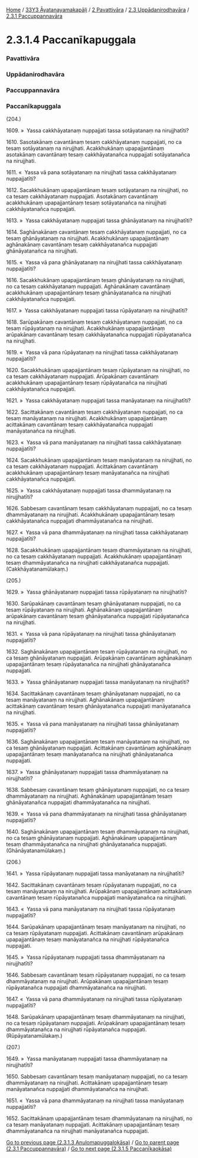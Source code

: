 
[Home](/) / [33Y3 Āyatanayamakapāḷi](../../../../33Y3.md) / [2 Pavattivāra](../../../2.md) / [2.3 Uppādanirodhavāra](../../2.3.md) / [2.3.1 Paccuppannavāra](../2.3.1.md)

# 2.3.1.4 Paccanīkapuggala

### Pavattivāra

### Uppādanirodhavāra

### Paccuppannavāra

### Paccanīkapuggala

(204.)

1609\. »  Yassa cakkhāyatanaṃ nuppajjati tassa sotāyatanaṃ na nirujjhatīti?

1610\. Sasotakānaṃ cavantānaṃ tesaṃ cakkhāyatanaṃ nuppajjati, no ca tesaṃ sotāyatanaṃ na nirujjhati. Acakkhukānaṃ upapajjantānaṃ asotakānaṃ cavantānaṃ tesaṃ cakkhāyatanañca nuppajjati sotāyatanañca na nirujjhati.

1611\. «  Yassa vā pana sotāyatanaṃ na nirujjhati tassa cakkhāyatanaṃ nuppajjatīti?

1612\. Sacakkhukānaṃ upapajjantānaṃ tesaṃ sotāyatanaṃ na nirujjhati, no ca tesaṃ cakkhāyatanaṃ nuppajjati. Asotakānaṃ cavantānaṃ acakkhukānaṃ upapajjantānaṃ tesaṃ sotāyatanañca na nirujjhati cakkhāyatanañca nuppajjati.

1613\. »  Yassa cakkhāyatanaṃ nuppajjati tassa ghānāyatanaṃ na nirujjhatīti?

1614\. Saghānakānaṃ cavantānaṃ tesaṃ cakkhāyatanaṃ nuppajjati, no ca tesaṃ ghānāyatanaṃ na nirujjhati. Acakkhukānaṃ upapajjantānaṃ aghānakānaṃ cavantānaṃ tesaṃ cakkhāyatanañca nuppajjati ghānāyatanañca na nirujjhati.

1615\. «  Yassa vā pana ghānāyatanaṃ na nirujjhati tassa cakkhāyatanaṃ nuppajjatīti?

1616\. Sacakkhukānaṃ upapajjantānaṃ tesaṃ ghānāyatanaṃ na nirujjhati, no ca tesaṃ cakkhāyatanaṃ nuppajjati. Aghānakānaṃ cavantānaṃ acakkhukānaṃ upapajjantānaṃ tesaṃ ghānāyatanañca na nirujjhati cakkhāyatanañca nuppajjati.

1617\. »  Yassa cakkhāyatanaṃ nuppajjati tassa rūpāyatanaṃ na nirujjhatīti?

1618\. Sarūpakānaṃ cavantānaṃ tesaṃ cakkhāyatanaṃ nuppajjati, no ca tesaṃ rūpāyatanaṃ na nirujjhati. Acakkhukānaṃ upapajjantānaṃ arūpakānaṃ cavantānaṃ tesaṃ cakkhāyatanañca nuppajjati rūpāyatanañca na nirujjhati.

1619\. «  Yassa vā pana rūpāyatanaṃ na nirujjhati tassa cakkhāyatanaṃ nuppajjatīti?

1620\. Sacakkhukānaṃ upapajjantānaṃ tesaṃ rūpāyatanaṃ na nirujjhati, no ca tesaṃ cakkhāyatanaṃ nuppajjati. Arūpakānaṃ cavantānaṃ acakkhukānaṃ upapajjantānaṃ tesaṃ rūpāyatanañca na nirujjhati cakkhāyatanañca nuppajjati.

1621\. »  Yassa cakkhāyatanaṃ nuppajjati tassa manāyatanaṃ na nirujjhatīti?

1622\. Sacittakānaṃ cavantānaṃ tesaṃ cakkhāyatanaṃ nuppajjati, no ca tesaṃ manāyatanaṃ na nirujjhati. Acakkhukānaṃ upapajjantānaṃ acittakānaṃ cavantānaṃ tesaṃ cakkhāyatanañca nuppajjati manāyatanañca na nirujjhati.

1623\. «  Yassa vā pana manāyatanaṃ na nirujjhati tassa cakkhāyatanaṃ nuppajjatīti?

1624\. Sacakkhukānaṃ upapajjantānaṃ tesaṃ manāyatanaṃ na nirujjhati, no ca tesaṃ cakkhāyatanaṃ nuppajjati. Acittakānaṃ cavantānaṃ acakkhukānaṃ upapajjantānaṃ tesaṃ manāyatanañca na nirujjhati cakkhāyatanañca nuppajjati.

1625\. »  Yassa cakkhāyatanaṃ nuppajjati tassa dhammāyatanaṃ na nirujjhatīti?

1626\. Sabbesaṃ cavantānaṃ tesaṃ cakkhāyatanaṃ nuppajjati, no ca tesaṃ dhammāyatanaṃ na nirujjhati. Acakkhukānaṃ upapajjantānaṃ tesaṃ cakkhāyatanañca nuppajjati dhammāyatanañca na nirujjhati.

1627\. «  Yassa vā pana dhammāyatanaṃ na nirujjhati tassa cakkhāyatanaṃ nuppajjatīti?

1628\. Sacakkhukānaṃ upapajjantānaṃ tesaṃ dhammāyatanaṃ na nirujjhati, no ca tesaṃ cakkhāyatanaṃ nuppajjati. Acakkhukānaṃ upapajjantānaṃ tesaṃ dhammāyatanañca na nirujjhati cakkhāyatanañca nuppajjati. (Cakkhāyatanamūlakaṃ.)

(205.)

1629\. »  Yassa ghānāyatanaṃ nuppajjati tassa rūpāyatanaṃ na nirujjhatīti?

1630\. Sarūpakānaṃ cavantānaṃ tesaṃ ghānāyatanaṃ nuppajjati, no ca tesaṃ rūpāyatanaṃ na nirujjhati. Aghānakānaṃ upapajjantānaṃ arūpakānaṃ cavantānaṃ tesaṃ ghānāyatanañca nuppajjati rūpāyatanañca na nirujjhati.

1631\. «  Yassa vā pana rūpāyatanaṃ na nirujjhati tassa ghānāyatanaṃ nuppajjatīti?

1632\. Saghānakānaṃ upapajjantānaṃ tesaṃ rūpāyatanaṃ na nirujjhati, no ca tesaṃ ghānāyatanaṃ nuppajjati. Arūpakānaṃ cavantānaṃ aghānakānaṃ upapajjantānaṃ tesaṃ rūpāyatanañca na nirujjhati ghānāyatanañca nuppajjati.

1633\. »  Yassa ghānāyatanaṃ nuppajjati tassa manāyatanaṃ na nirujjhatīti?

1634\. Sacittakānaṃ cavantānaṃ tesaṃ ghānāyatanaṃ nuppajjati, no ca tesaṃ manāyatanaṃ na nirujjhati. Aghānakānaṃ upapajjantānaṃ acittakānaṃ cavantānaṃ tesaṃ ghānāyatanañca nuppajjati manāyatanañca na nirujjhati.

1635\. «  Yassa vā pana manāyatanaṃ na nirujjhati tassa ghānāyatanaṃ nuppajjatīti?

1636\. Saghānakānaṃ upapajjantānaṃ tesaṃ manāyatanaṃ na nirujjhati, no ca tesaṃ ghānāyatanaṃ nuppajjati. Acittakānaṃ cavantānaṃ aghānakānaṃ upapajjantānaṃ tesaṃ manāyatanañca na nirujjhati ghānāyatanañca nuppajjati.

1637\. »  Yassa ghānāyatanaṃ nuppajjati tassa dhammāyatanaṃ na nirujjhatīti?

1638\. Sabbesaṃ cavantānaṃ tesaṃ ghānāyatanaṃ nuppajjati, no ca tesaṃ dhammāyatanaṃ na nirujjhati. Aghānakānaṃ upapajjantānaṃ tesaṃ ghānāyatanañca nuppajjati dhammāyatanañca na nirujjhati.

1639\. «  Yassa vā pana dhammāyatanaṃ na nirujjhati tassa ghānāyatanaṃ nuppajjatīti?

1640\. Saghānakānaṃ upapajjantānaṃ tesaṃ dhammāyatanaṃ na nirujjhati, no ca tesaṃ ghānāyatanaṃ nuppajjati. Aghānakānaṃ upapajjantānaṃ tesaṃ dhammāyatanañca na nirujjhati ghānāyatanañca nuppajjati. (Ghānāyatanamūlakaṃ.)

(206.)

1641\. »  Yassa rūpāyatanaṃ nuppajjati tassa manāyatanaṃ na nirujjhatīti?

1642\. Sacittakānaṃ cavantānaṃ tesaṃ rūpāyatanaṃ nuppajjati, no ca tesaṃ manāyatanaṃ na nirujjhati. Arūpakānaṃ upapajjantānaṃ acittakānaṃ cavantānaṃ tesaṃ rūpāyatanañca nuppajjati manāyatanañca na nirujjhati.

1643\. «  Yassa vā pana manāyatanaṃ na nirujjhati tassa rūpāyatanaṃ nuppajjatīti?

1644\. Sarūpakānaṃ upapajjantānaṃ tesaṃ manāyatanaṃ na nirujjhati, no ca tesaṃ rūpāyatanaṃ nuppajjati. Acittakānaṃ cavantānaṃ arūpakānaṃ upapajjantānaṃ tesaṃ manāyatanañca na nirujjhati rūpāyatanañca nuppajjati.

1645\. »  Yassa rūpāyatanaṃ nuppajjati tassa dhammāyatanaṃ na nirujjhatīti?

1646\. Sabbesaṃ cavantānaṃ tesaṃ rūpāyatanaṃ nuppajjati, no ca tesaṃ dhammāyatanaṃ na nirujjhati. Arūpakānaṃ upapajjantānaṃ tesaṃ rūpāyatanañca nuppajjati dhammāyatanañca na nirujjhati.

1647\. «  Yassa vā pana dhammāyatanaṃ na nirujjhati tassa rūpāyatanaṃ nuppajjatīti?

1648\. Sarūpakānaṃ upapajjantānaṃ tesaṃ dhammāyatanaṃ na nirujjhati, no ca tesaṃ rūpāyatanaṃ nuppajjati. Arūpakānaṃ upapajjantānaṃ tesaṃ dhammāyatanañca na nirujjhati rūpāyatanañca nuppajjati. (Rūpāyatanamūlakaṃ.)

(207.)

1649\. »  Yassa manāyatanaṃ nuppajjati tassa dhammāyatanaṃ na nirujjhatīti?

1650\. Sabbesaṃ cavantānaṃ tesaṃ manāyatanaṃ nuppajjati, no ca tesaṃ dhammāyatanaṃ na nirujjhati. Acittakānaṃ upapajjantānaṃ tesaṃ manāyatanañca nuppajjati dhammāyatanañca na nirujjhati.

1651\. «  Yassa vā pana dhammāyatanaṃ na nirujjhati tassa manāyatanaṃ nuppajjatīti?

1652\. Sacittakānaṃ upapajjantānaṃ tesaṃ dhammāyatanaṃ na nirujjhati, no ca tesaṃ manāyatanaṃ nuppajjati. Acittakānaṃ upapajjantānaṃ tesaṃ dhammāyatanañca na nirujjhati manāyatanañca nuppajjati.

[Go to previous page (2.3.1.3 Anulomapuggalokāsa)](2.3.1.3.md) / [Go to parent page (2.3.1 Paccuppannavāra)](../2.3.1.md) / [Go to next page (2.3.1.5 Paccanīkaokāsa)](2.3.1.5.md)


